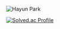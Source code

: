 ![Hayun Park](https://capsule-render.vercel.app/api?type=venom&height=200&text=Hayun%20Park.&fontSize=70&color=0:8871e5,100:b678c4&stroke=b678c4)

[![Solved.ac Profile](http://mazassumnida.wtf/api/v2/generate_badge?boj=gkahsdl)](https://solved.ac/gkahsdl/)

